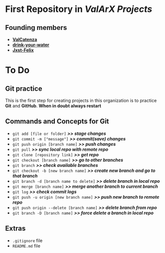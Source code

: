 # First Repository in **_ValArX Projects_**
## **Founding members**
- **[ValCatenza](https://github.com/ValCatenza)**
- **[drink-your-water](https://github.com/drink-your-water)**
- **[Jxst-Felix](https://github.com/Jxst-Felix)**

# To Do
## Git practice
This is the first step for creating projects in this organization is to practice **Git** and **GitHub**.
**When in doubt always restart**

## Commands and Concepts for Git
- `git add [file or folder]` **_>> stage changes_**
- `git commit -m ["message"]` _**>> commit(save) changes**_
- `git push origin [branch name]` _**>> push changes**_
- `git pull` _**>> sync local repo with remote repo**_
- `git clone [repository link]` _**>> get repo**_
- `git checkout [branch name]` _**>> go to other branches**_
- `git branch` _**>> check available branches**_
- `git checkout -b [new branch name]` _**>> create new branch and go to that branch**_
- `git branch -d [branch name to delete]` _**>> delete branch in local repo**_
- `git merge [branch name]` _**>> merge another branch to current branch**_
- `git log` _**>> check commit logs**_
- `git push -u origin [new branch name]` _**>> push new branch to remote repo**_
- `git push origin --delete [branch name]` _**>> delete branch from repo**_
- `git branch -D [branch name]` _**>> force delete a branch in local repo**_

## Extras
- `.gitignore` file
- `README.md` file

